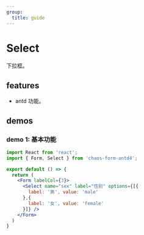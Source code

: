 ```yaml
---
group:
  title: guide
---
```


# Select

下拉框。

## features

* antd 功能。

## demos

### demo 1: 基本功能

```jsx
import React from 'react';
import { Form, Select } from 'chaos-form-antd4';

export default () => {
  return (
    <Form labelCol={3}>
      <Select name="sex" label="性别" options={[{
        label: '男', value: 'male'
      },{
        label: '女', value: 'female'
      }]} />
    </Form>
  )
}
```
